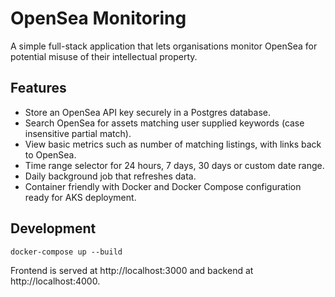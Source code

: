 # OpenSea Monitoring

A simple full-stack application that lets organisations monitor OpenSea for potential misuse of their intellectual property.

## Features
- Store an OpenSea API key securely in a Postgres database.
- Search OpenSea for assets matching user supplied keywords (case insensitive partial match).
- View basic metrics such as number of matching listings, with links back to OpenSea.
- Time range selector for 24 hours, 7 days, 30 days or custom date range.
- Daily background job that refreshes data.
- Container friendly with Docker and Docker Compose configuration ready for AKS deployment.

## Development
```
docker-compose up --build
```
Frontend is served at http://localhost:3000 and backend at http://localhost:4000.
